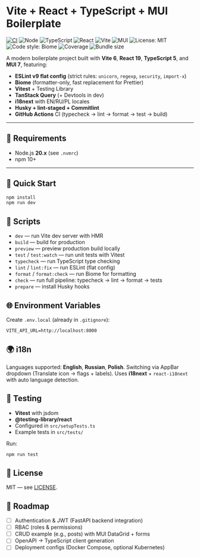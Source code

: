 # Vite + React + TypeScript + MUI Boilerplate

[![CI](https://github.com/pavel-anisimov/vite-react-mui-boilerplate/actions/workflows/ci.yml/badge.svg)](https://github.com/pavel-anisimov/vite-react-mui-boilerplate/actions/workflows/ci.yml)
![Node](https://img.shields.io/badge/node-20.x-green)
![TypeScript](https://img.shields.io/badge/typescript-5.x-blue)
![React](https://img.shields.io/badge/react-19.x-61dafb)
![Vite](https://img.shields.io/badge/vite-6.x-646cff)
![MUI](https://img.shields.io/badge/mui-7.x-007FFF)
![License: MIT](https://img.shields.io/badge/License-MIT-yellow.svg)
![Code style: Biome](https://img.shields.io/badge/code%20style-biome-ff69b4)
![Coverage](https://img.shields.io/badge/coverage-100%25-brightgreen)
![Bundle size](https://img.shields.io/bundlephobia/minzip/vite-react-mui-boilerplate)

A modern boilerplate project built with **Vite 6**, **React 19**, **TypeScript 5**, and **MUI 7**, featuring:

- **ESLint v9 flat config** (strict rules: `unicorn`, `regexp`, `security`, `import-x`)
- **Biome** (formatter-only, fast replacement for Prettier)
- **Vitest** + Testing Library
- **TanStack Query** (+ Devtools in dev)
- **i18next** with EN/RU/PL locales
- **Husky + lint-staged + Commitlint**
- **GitHub Actions** CI (typecheck → lint → format → test → build)

---

## 🔧 Requirements
- Node.js **20.x** (see `.nvmrc`)
- npm 10+

---

## 🚀 Quick Start
```bash
npm install
npm run dev
```

## 📜 Scripts
- `dev` — run Vite dev server with HMR
- `build` — build for production
- `preview` — preview production build locally
- `test` / `test:watch` — run unit tests with Vitest
- `typecheck` — run TypeScript type checking
- `lint` / `lint:fix` — run ESLint (flat config)
- `format` / `format:check` — run Biome for formatting
- `check` — run full pipeline: typecheck → lint → format → tests
- `prepare` — install Husky hooks


## 🌐 Environment Variables
Create `.env.local` (already in `.gitignore`):

```dotenv
VITE_API_URL=http://localhost:8000
```


## 🌍 i18n
Languages supported: **English**, **Russian**, **Polish**.
Switching via AppBar dropdown (Translate icon → flags + labels).
Uses **i18next** + `react-i18next` with auto language detection.

## 🧪 Testing
- **Vitest** with jsdom
- **@testing-library/react**
- Configured in `src/setupTests.ts`
- Example tests in `src/tests/`

Run:
```bash
npm run test
```

## 🔐 License
MIT — see [LICENSE](LICENSE).

## 📌 Roadmap
- [ ] Authentication & JWT (FastAPI backend integration)
- [ ] RBAC (roles & permissions)
- [ ] CRUD example (e.g., posts) with MUI DataGrid + forms
- [ ] OpenAPI → TypeScript client generation
- [ ] Deployment configs (Docker Compose, optional Kubernetes)
